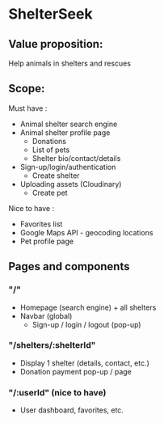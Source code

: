# ShelterSeek

## Value proposition:

Help animals in shelters and rescues

## Scope:

Must have :

- Animal shelter search engine
- Animal shelter profile page
  - Donations
  - List of pets
  - Shelter bio/contact/details
- Sign-up/login/authentication
  - Create shelter
- Uploading assets (Cloudinary)
  - Create pet

Nice to have :

- Favorites list
- Google Maps API - geocoding locations
- Pet profile page

## Pages and components

### "/"

- Homepage (search engine) + all shelters
- Navbar (global)
  - Sign-up / login / logout (pop-up)

### "/shelters/:shelterId"

- Display 1 shelter (details, contact, etc.)
- Donation payment pop-up / page

### "/:userId" (nice to have)

- User dashboard, favorites, etc.
